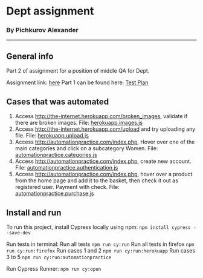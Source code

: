 # Dept assignment
### By Pichkurov Alexander
---
## General info
Part 2 of assignment for a position of middle QA for Dept.

Assignment link: [here](https://www.deptagency.com/assignment-qa-engineer/)
Part 1 can be found here: [Test Plan](https://docs.google.com/document/d/1Q8xXdt8qR2xjgtS1moschGt80m6s7iagdqzn2DlSrHg/edit?usp=sharing)

## Cases that was automated
1. Access  http://the-internet.herokuapp.com/broken_images, validate if there are broken images.
File: [herokuapp.images.js](https://github.com/Kassaddin/dept/blob/master/cypress/integration/herokuapp.images.js)
2. Access http://the-internet.herokuapp.com/upload and try uploading any file.
File: [herokuapp.upload.js](https://github.com/Kassaddin/dept/blob/master/cypress/integration/herokuapp.upload.js)
3. Access http://automationpractice.com/index.php, Hover over one of the main categories and click on a subcategory Women.
File: [automationpractice.categories.js](https://github.com/Kassaddin/dept/blob/master/cypress/integration/automationpractice.categories.js)
4. Access http://automationpractice.com/index.php, create new account. File: [automationpractice.authentication.js](https://github.com/Kassaddin/dept/blob/master/cypress/integration/automationpractice.authentication.js)
5. Access  http://automationpractice.com/index.php, hover over a product from the home page and add it to the basket, then check it out as registered user. Payment with check.
File: [automationpractice.purchase.js](https://github.com/Kassaddin/dept/blob/master/cypress/integration/automationpractice.purchase.js)

## Install and run
To run this project, install Cypress locally using npm:
```npm install cypress --save-dev```

Run tests in terminal:
Run all tests ```npm run cy:run```
Run all tests in firefox ```npm run cy:run:firefox```
Run cases 1 and 2 ```npm run cy:run:herokuapp```
Run cases 3 to 5 ```npm run cy:run:automationpractice```

Run Cypress Runner:
```npm run cy:open```